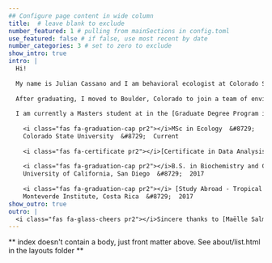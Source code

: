 ```yaml
---
## Configure page content in wide column
title:  # leave blank to exclude
number_featured: 1 # pulling from mainSections in config.toml
use_featured: false # if false, use most recent by date
number_categories: 3 # set to zero to exclude
show_intro: true
intro: |
  Hi! 
  
  My name is Julian Cassano and I am behavioral ecologist at Colorado State University in Fort Collins, CO. My journey as an academic researcher began in 2015 as an undergraduate researcher in the [Nieh Lab](https://labs.biology.ucsd.edu/nieh/index.html) where I studied honeybee learning and memory. My passion for research only grew when I decided to spend my last leg of undergrad studying abroad in the pristine cloud forests of Costa Rica. 
  
  After graduating, I moved to Boulder, Colorado to join a team of environmental educators at [Wild Bear Nature Center](https://www.wildbear.org/), a nonprofit education center in the front range mountains of CO. It was here that I developed my love for communicating science  and although I loved getting paid to romp around the Rockies, grad school was soon calling my name. 
  
  I am currently a Masters student at in the [Graduate Degree Program in Ecology](https://ecology.colostate.edu/) at Colorado State University researching honeybees in the [Social Behavior Lab](https://socialbehaviorlab.colostate.edu/group-members/). This journey has allowed me to develop not only my quantitative research skills, but also allowed me to pursue passions such as founding a [nonprofit](http://eco-ed.org/our-team/) focused on cutting-edge community outreach programs and starting a functional beverage company with some of my best friends. 
  
    <i class="fas fa-graduation-cap pr2"></i>MSc in Ecology  &#8729; 
    Colorado State University  &#8729;  Current
    
    <i class="fas fa-certificate pr2"></i>[Certificate in Data Analysis](https://statistics.colostate.edu/graduate-certificate-in-data-analysis/)  &#8729;  Colorado State University  &#8729;  2021
    
    <i class="fas fa-graduation-cap pr2"></i>B.S. in Biochemistry and Cellular Biology &#8729;
    University of California, San Diego  &#8729;  2017
    
    <i class="fas fa-graduation-cap pr2"></i> [Study Abroad - Tropical Biodiversity and Conservation](https://uceap.universityofcalifornia.edu/programs/tropical-biology-and-conservation)  &#8729;
    Monteverde Institute, Costa Rica  &#8729;  2017
show_outro: true
outro: |
  <i class="fas fa-glass-cheers pr2"></i>Sincere thanks to [Maëlle Salmon](https://masalmon.eu/) for her help naming this Hugo theme!
---
```


** index doesn't contain a body, just front matter above.
See about/list.html in the layouts folder **